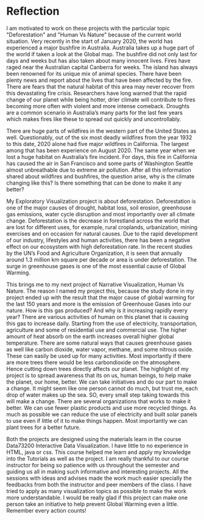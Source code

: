 # Reflection 

I am motivated to work on these projects with the particular topic "Deforestation" and "Human Vs Nature" because of the current world situation. Very recently in the start of January 2020, the world has experienced a major bushfire in Australia. Australia takes up a huge part of the world if taken a look at the Global map. The bushfire did not only last for days and weeks but has also taken about many innocent lives. Fires have raged near the Australian capital Canberra for weeks. The island has always been renowned for its unique mix of animal species. There have been plenty news and report about the lives that have been affected by the fire. There are fears that the natural habitat of this area may never recover from this devastating fire crisis. Researchers have long warned that the rapid change of our planet while being hotter, drier climate will contribute to fires becoming more often with violent and more intense comeback. Droughts are a common scenario in Australia’s many parts for the last few years which makes fires like these to spread out quickly and uncontrollably. 

There are huge parts of wildfires in the western part of the United States as well. Questionably, out of the six most deadly wildfires from the year 1932 to this date, 2020 alone had five major wildfires in California. The largest among that has been experience on August 2020. The same year when we lost a huge habitat on Australia’s fire incident. For days, this fire in California has caused the air in San Francisco and some parts of Washington Seattle almost unbreathable due to extreme air pollution. After all this information shared about wildfires and bushfires, the question arise, why is the climate changing like this? Is there something that can be done to make it any better? 

My Exploratory Visualization project is about deforestation. Deforestation is one of the major causes of drought, habitat loss, soil erosion, greenhouse gas emissions, water cycle disruption and most importantly over all climate change. Deforestation is the decrease in forestland across the world that are lost for different uses, for example, rural croplands, urbanization, mining exercises and on occasion for natural causes. Due to the rapid development of our industry, lifestyles and human activities, there has been a negative effect on our ecosystem with high deforestation rate. In the recent studies by the UN’s Food and Agriculture Organization, it is seen that annually around 1.3 million km square per decade or area is under deforestation. The surge in greenhouse gases is one of the most essential cause of Global Warming. 

This brings me to my next project of Narrative Visualization, Human Vs Nature. The reason I named my project this, because the study done in my project ended up with the result that the major cause of global warming for the last 150 years and more is the emission of Greenhouse Gases into our nature. How is this gas produced? And why is it increasing rapidly every year? There are various activities of human on this planet that is causing this gas to increase daily. Starting from the use of electricity, transportation, agriculture and some of residential use and commercial use. The higher amount of heat absorb on the earth increases overall higher global temperature. There are some natural ways that causes greenhouse gases as well like carbon dioxide, water vapor, methane, and some nitrous oxide. These can easily be used up for many activities. Most importantly if there are more trees there would be less carbondioxide on the atmosphere. Hence cutting down trees directly affects our planet. The highlight of my project is to spread awareness that its on us, human beings, to help make the planet, our home, better. We can take initiatives and do our part to make a change. It might seem like one person cannot do much, but trust me, each drop of water makes up the sea. SO, every small step taking towards this will make a change. There are several organizations that works to make it better. We can use fewer plastic products and use more recycled things. As much as possible we can reduce the use of electricity and built solar panels to use even if little of it to make things happen. Most importantly we can plant trees for a better future. 

Both the projects are designed using the materials learn in the course Data73200 Interactive Data Visualization. I have little to no experience in HTML, java or css. This course helped me learn and apply my knowledge into the Tutorials as well as the project. I am really thankful to our course instructor for being so patience with us throughout the semester and guiding us all in making such informative and interesting projects. All the sessions with ideas and advises made the work much easier specially the feedbacks from both the instructor and peer members of the class. I have tried to apply as many visualization topics as possible to make the work more understandable. I would be really glad if this project can make one person take an initiative to help prevent Global Warming even a little. Remember every action counts!

